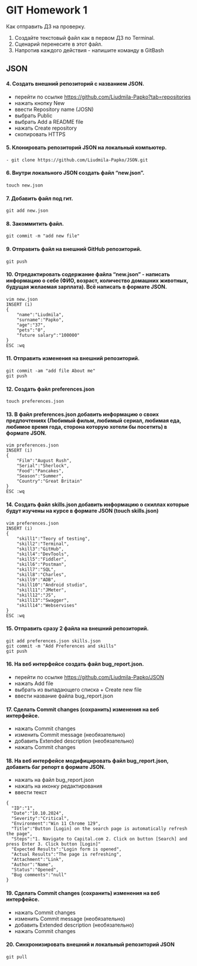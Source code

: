 # GIT Homework 1

Как отправить ДЗ на проверку.
 1. Создайте текстовый файл как в первом ДЗ по Terminal.
 2. Сценарий перенесите в этот файл.
 3. Напротив каждого действия - напишите команду в GitBash

## JSON
#### 4. Создать внешний репозиторий c названием JSON.
- перейти по ссылке https://github.com/Liudmila-Papko?tab=repositories
- нажать кнопку New
- ввести Repository name (JOSN)
- выбрать Public
- выбрать Add a README file
- нажать Create repository
- скопировать HTTPS
#### 5. Клонировать репозиторий JSON на локальный компьютер.
  ``` 
- git clone https://github.com/Liudmila-Papko/JSON.git
  ```
#### 6. Внутри локального JSON создать файл “new.json”. 
```
touch new.json
```
#### 7. Добавить файл под гит. 
```
git add new.json
```
#### 8. Закоммитить файл. 
```
git commit -m "add new file"
```
#### 9. Отправить файл на внешний GitHub репозиторий.
```
git push
```
#### 10. Отредактировать содержание файла “new.json” - написать информацию о себе (ФИО, возраст, количество домашних животных, будущая желаемая зарплата). Всё написать в формате JSON.
```
vim new.json
INSERT (i)
{       
	"name":"Liudmila",
	"surname":"Papko",
	"age":"37",
	"pets":"0",
	"future salary":"100000"
}
ESC :wq
```
#### 11. Отправить изменения на внешний репозиторий. 
```
git commit -am "add file About me"
git push
```
#### 12. Создать файл preferences.json
```
touch preferences.json
``` 
#### 13. В файл preferences.json добавить информацию о своих предпочтениях (Любимый фильм, любимый сериал, любимая еда, любимое время года, сторона которую хотели бы посетить) в формате JSON. 
```
vim preferences.json
INSERT (i)
{
	"Film":"August Rush",
	"Serial":"Sherlock",
	"Food":"Pancakes",
	"Season":"Summer",
	"Country":"Great Britain"
}
ESC :wq
```
#### 14. Создать файл skills.json добавить информацию о скиллах которые будут изучены на курсе в формате JSON (touch skills.json)
```
vim preferences.json
INSERT (i)
{
	"skill1":"Teory of testing",
	"skill2":"Terminal",
	"skill3":"GitHub",
	"skill4":"DevTools",
	"skill5":"Fiddler",
	"skill6":"Postman",
	"skill7":"SQL",
	"skill8":"Charles",
	"skill9":"ADB",
	"skill10":"Android studio",
	"skill11":"JMeter",
	"skill12":"JS",
	"skill13":"Swagger",
	"skill14":"Webservises"
}
ESC :wq
```
#### 15. Отправить сразу 2 файла на внешний репозиторий.
```
git add preferences.json skills.json
git commit -m "Add Preferences and skills"
git push
```
#### 16. На веб интерфейсе создать файл bug_report.json.
- перейти по ссылке https://github.com/Liudmila-Papko/JSON
- нажать Add file
- выбрать из выпадающего списка + Сreate new file
- ввести название файла bug_report.json

#### 17. Сделать Commit changes (сохранить) изменения на веб интерфейсе.
- нажать Commit changes
- изменить Commit message (необязательно) 
- добавить Extended description (необязательно)
- нажать Commit changes
 #### 18. На веб интерфейсе модифицировать файл bug_report.json, добавить баг репорт в формате JSON.
- нажать на файл bug_report.json
- нажать на иконку редактирования
- ввести текст
```
{
  "ID":"1",
  "Date":"10.10.2024",
  "Severity":"Critical",
  "Environment":"Win 11 Chrome 129",
  "Title":"Button [Login] on the search page is automatically refresh the page",
  "Steps":"1. Navigate to Capital.com 2. Click on button [Search] and press Enter 3. Click button [Login]"
  "Expected Results":"Login form is opened",
  "Actual Results":"The page is refreshing",
  "Attachment":"Link",
  "Author":"Name",
  "Status":"Opened",
  "Bug comments":"null"
}
```
#### 19. Сделать Commit changes (сохранить) изменения на веб интерфейсе.
- нажать Commit changes
- изменить Commit message (необязательно) 
- добавить Extended description (необязательно)
- нажать Commit changes
#### 20. Синхронизировать внешний и локальный репозиторий JSON
```
git pull
```
